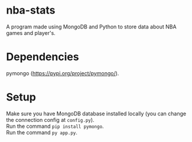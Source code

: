 # nba-stats
A program made using MongoDB and Python to store data about NBA games and player's.

# Dependencies
pymongo (https://pypi.org/project/pymongo/).

# Setup
Make sure you have MongoDB database installed locally (you can change the connection config at `config.py`).<br>
Run the command `pip install pymongo`.<br>
Run the command `py app.py`.

